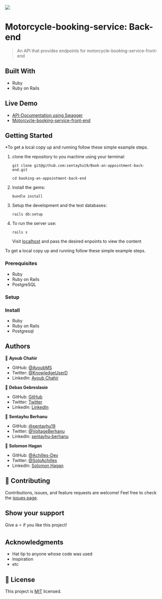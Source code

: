 ![](https://img.shields.io/badge/Microverse-blueviolet)

# Motorcycle-booking-service: Back-end

> An API that provides endpoints for motorcycle-booking-service-front-end


## Built With

- Ruby
- Ruby on Rails
  
 ## Live Demo
 - [API-Documentation using Swagger]()
 - [Motorcycle-booking-service-front-end]()


## Getting Started

*To get a local copy up and running follow these simple example steps.

1. clone the repository to you machine using your terminal:
   ```
   git clone git@github.com:sentayhu19/Book-an-appointment-back-end.git
   ```
   ```
   cd booking-an-appointment-back-end
   ```
2. Install the gems:
   ```
   bundle install
   ```
3. Setup the development and the test databases:
    ```
   rails db:setup
    ```
4. To run the server use:
   ```
   rails s
   ```
   Visit [localhost](http://localhost:3000/api/v1) and pass the desired enpoints to view the content


To get a local copy up and running follow these simple example steps.

### Prerequisites
- Ruby
- Ruby on Rails
- PostgreSQL
### Setup

### Install
- Ruby
- Ruby on Rails
- Postgresql

## Authors

👤 **Ayoub Chahir**

- GitHub: [@AyoubMS](https://github.com/AyoubMs)
- Twitter: [@KnowledgeUserD](https://twitter.com/KnowledgeUserD)
- LinkedIn: [Ayoub Chahir](https://www.linkedin.com/in/ayoub-chahir/) 

👤 **Debas Gebreslasie**

- GitHub: [GitHub](https://github.com/Debas-31)
- Twitter: [Twitter](https://twitter.com/DEBSH76956492)
- LinkedIn: [LinkedIn](https://www.linkedin.com/in/debas-gebrengus)

👤 **Sentayhu Berhanu** 

- GitHub: [@sentayhu19](https://github.com/sentayhu19) 
- Twitter: [@VoltageBerhanu](https://twitter.com/VoltageBerhanu) 
- LinkedIn: [sentayhu-berhanu](https://www.linkedin.com/in/sentayhu-berhanu-6376579a/) 

👤 **Solomon Hagan**

- GitHub: [@Achilles-Dev](https://github.com/Achilles-Dev/)
- Twitter: [@SoloAchilles](https://twitter.com/SoloAchilles/)
- LinkedIn: [Solomon Hagan](https://www.linkedin.com/in/solomon-hagan/) 
## 🤝 Contributing

Contributions, issues, and feature requests are welcome!
Feel free to check the [issues page](https://github.com/sentayhu19/Book-an-appointment-back-end/issues).

## Show your support

Give a ⭐️ if you like this project!

## Acknowledgments

- Hat tip to anyone whose code was used
- Inspiration
- etc

## 📝 License

This project is [MIT](./LICENSE) licensed.
